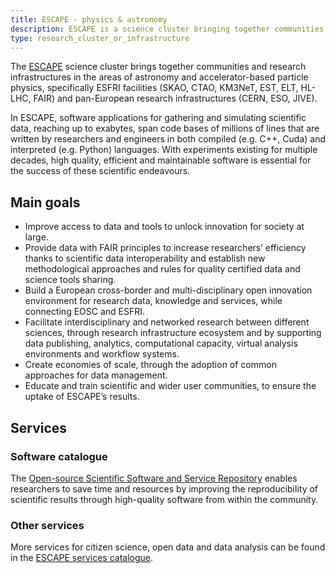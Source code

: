 ```yaml
---
title: ESCAPE - physics & astronomy
description: ESCAPE is a science cluster bringing together communities & research infrastructure in the area of astronomy and particle physics
type: research_cluster_or_infrastructure
---
```


The [ESCAPE](https://projectescape.eu/) science cluster brings together communities and research infrastructures in the areas of astronomy and accelerator-based particle physics, specifically ESFRI facilities (SKAO, CTAO, KM3NeT, EST, ELT, HL-LHC, FAIR) and pan-European research infrastructures (CERN, ESO, JIVE). 

In ESCAPE, software applications for gathering and simulating scientific data, reaching up to exabytes, span code bases of millions of lines that are written by researchers and engineers in both compiled (e.g. C++, Cuda) and interpreted (e.g. Python) languages. With experiments existing for multiple decades, high quality, efficient and maintainable software is essential for the success of these scientific endeavours.

## Main goals

- Improve access to data and tools to unlock innovation for society at large.
- Provide data with FAIR principles to increase researchers’ efficiency thanks to scientific data interoperability and establish new methodological approaches and rules for quality certified data and science tools sharing.
- Build a European cross-border and multi-disciplinary open innovation environment for research data, knowledge and services, while connecting EOSC and ESFRI.
- Facilitate interdisciplinary and networked research between different sciences, through research infrastructure ecosystem and by supporting data publishing, analytics, computational capacity, virtual analysis environments and workflow systems.
- Create economies of scale, through the adoption of common approaches for data management.
- Educate and train scientific and wider user communities, to ensure the uptake of ESCAPE’s results.

## Services

### Software catalogue

The [Open-source Scientific Software and Service Repository](https://escape-ossr.gitlab.io/ossr-pages/) enables researchers to save time and resources by improving the reproducibility of scientific results through high-quality software from within the community.

### Other services

More services for citizen science, open data and data analysis can be found in the [ESCAPE services catalogue](https://projectescape.eu/services).
